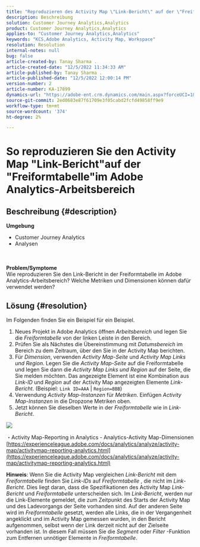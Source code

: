 ```yaml
---
title: "Reproduzieren des Activity Map \"Link-Bericht\" auf der \"Freiformtabelle\" im Adobe Analytics-Arbeitsbereich"
description: Beschreibung
solution: Customer Journey Analytics,Analytics
product: Customer Journey Analytics,Analytics
applies-to: "Customer Journey Analytics,Analytics"
keywords: "KCS,Adobe Analytics, Activity Map, Workspace"
resolution: Resolution
internal-notes: null
bug: false
article-created-by: Tanay Sharma .
article-created-date: "12/5/2022 11:34:33 AM"
article-published-by: Tanay Sharma .
article-published-date: "12/5/2022 12:00:14 PM"
version-number: 2
article-number: KA-17899
dynamics-url: "https://adobe-ent.crm.dynamics.com/main.aspx?forceUCI=1&pagetype=entityrecord&etn=knowledgearticle&id=7bf728c7-9074-ed11-81aa-6045bd006239"
source-git-commit: 2ed0683e87f61709e3f05cabd2fcfd49858ff9e9
workflow-type: tm+mt
source-wordcount: '374'
ht-degree: 2%

---
```


# So reproduzieren Sie den Activity Map &quot;Link-Bericht&quot;auf der &quot;Freiformtabelle&quot;im Adobe Analytics-Arbeitsbereich

## Beschreibung {#description}

<b>Umgebung</b>
- Customer Journey Analytics
- Analysen

<br> <br><b>Problem/Symptome</b><br>Wie reproduzieren Sie den Link-Bericht in der Freiformtabelle im Adobe Analytics-Arbeitsbereich? Welche Metriken und Dimensionen können dafür verwendet werden?<br>

## Lösung {#resolution}


Im Folgenden finden Sie ein Beispiel für ein Beispiel.

1. Neues Projekt in Adobe Analytics öffnen *Arbeitsbereich* und legen Sie die *Freiformtabelle* von der linken Leiste in den Bereich.
2. Prüfen Sie als Nächstes die Übereinstimmung mit *Datumsbereich* im Bereich zu dem Zeitraum, über den Sie in der Activity Map berichten.
3. Für *Dimension*, verwenden *Activity Map-Seite* und *Activity Map Links und Region*. Legen Sie die *Activity Map-Seite* auf die Freiformtabelle und legen Sie dann die *Activity Map Links und Region* auf der Seite, die Sie melden möchten. Das angezeigte Element ist eine Kombination aus *Link-ID* und *Region* auf der Activity Map angezeigten Elemente *Link-Bericht*. (Beispiel: `Link ID=AAA` | `Region=BBB`)
4. Verwendung *Activity Map-Instanzen* für *Metriken*. Einfügen *Activity Map-Instanzen* in die Dropzone Metriken oben.
5. Jetzt können Sie dieselben Werte in der *Freiformtabelle* wie in *Link-Bericht*.


![](assets/ce099307-8f85-ec11-8d21-0022480855a4.png)

・Activity Map-Reporting in Analytics - Analytics-Activity Map-Dimensionen
[https://experienceleague.adobe.com/docs/analytics/analyze/activity-map/activitymap-reporting-analytics.html](https://experienceleague.adobe.com/docs/analytics/analyze/activity-map/activitymap-reporting-analytics.html)

<b>Hinweis</b>: Wenn Sie die Activity Map vergleichen *Link-Bericht* mit dem *Freiformtabelle* finden Sie *Link-IDs* auf *Freiformtabelle* , die nicht im *Link-Bericht*. Dies liegt daran, dass die Spezifikationen des Activity Map *Link-Bericht* und *Freiformtabelle* unterscheiden sich. Im *Link-Bericht*, werden nur die Link-Elemente gemeldet, die zum Zeitpunkt des Starts der Activity Map und des Ladevorgangs der Seite vorhanden sind. Auf der anderen Seite wird im *Freiformtabelle* gesetzt, werden alle Links, die in der Vergangenheit angeklickt und im Activity Map gemessen wurden, in den Bericht aufgenommen, selbst wenn der Link derzeit nicht auf der Zielseite vorhanden ist. In diesem Fall müssen Sie die *Segment* oder *Filter* -Funktion zum Entfernen unnötiger Elemente in *Freiformtabelle*.
